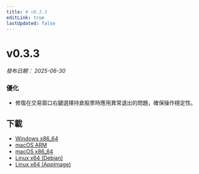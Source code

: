```yaml
---
title: # v0.3.3
editLink: true
lastUpdated: false
---
```


# v0.3.3 

_發布日期： 2025-06-30_

### 優化

- 修復在交易窗口右鍵選擇持倉股票時應用異常退出的問題，確保操作穩定性。

## 下載

- [Windows x86_64](https://assets.lbkrs.com/github/release/longbridge-desktop/stable/longbridge-v0.3.3-windows-x86_64.exe)
- [macOS ARM](https://assets.lbkrs.com/github/release/longbridge-desktop/stable/longbridge-v0.3.3-macos-aarch64.dmg)
- [macOS x86_64](https://assets.lbkrs.com/github/release/longbridge-desktop/stable/longbridge-v0.3.3-macos-x86_64.dmg)
- [Linux x64 (Debian)](https://assets.lbkrs.com/github/release/longbridge-desktop/stable/longbridge-v0.3.3-linux-x86_64.deb)
- [Linux x64 (AppImage)](https://assets.lbkrs.com/github/release/longbridge-desktop/stable/longbridge-v0.3.3-linux-x86_64.AppImage)